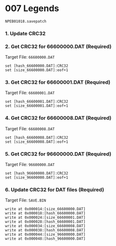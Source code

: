 #  007  Legends 

`NPEB01018.savepatch`

### 1.  Update CRC32
### 2. Get CRC32 for 66600000.DAT (Required)

Target File: `66600000.DAT`

```
set [hash_66600000.DAT]:CRC32
set [size_66600000.DAT]:eof+1
```

### 3. Get CRC32 for 66600001.DAT (Required)

Target File: `66600001.DAT`

```
set [hash_66600001.DAT]:CRC32
set [size_66600001.DAT]:eof+1
```

### 4. Get CRC32 for 66600008.DAT (Required)

Target File: `66600008.DAT`

```
set [hash_66600008.DAT]:CRC32
set [size_66600008.DAT]:eof+1
```

### 5. Get CRC32 for 96600000.DAT (Required)

Target File: `96600000.DAT`

```
set [hash_96600000.DAT]:CRC32
set [size_96600000.DAT]:eof+1
```

### 6. Update CRC32 for DAT files (Required)

Target File: `SAVE.BIN`

```
write at 0x000014:[size_66600000.DAT]
write at 0x000018:[hash_66600000.DAT]
write at 0x000024:[size_66600001.DAT]
write at 0x000028:[hash_66600001.DAT]
write at 0x000034:[size_66600008.DAT]
write at 0x000038:[hash_66600008.DAT]
write at 0x000044:[size_96600000.DAT]
write at 0x000048:[hash_96600000.DAT]
```

